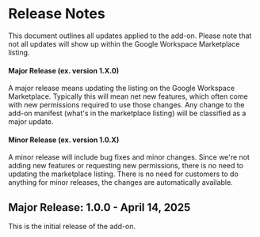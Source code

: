 # Release Notes
This document outlines all updates applied to the add-on.  Please note that not all updates will show up within the Google Workspace Marketplace listing. 

#### Major Release (ex. version 1.X.0)
A major release means updating the listing on the Google Workspace Marketplace.  Typically this will mean net new features, which often come with new permissions required to use those changes.  Any change to the add-on manifest (what's in the marketplace listing) will be classified as a major update.  

#### Minor Release (ex. version 1.0.X)
A minor release will include bug fixes and minor changes.  Since we're not adding new features or requesting new permissions, there is no need to updating the marketplace listing.  There is no need for customers to do anything for minor releases, the changes are automatically available.

## Major Release: 1.0.0 - April 14, 2025
This is the initial release of the add-on.